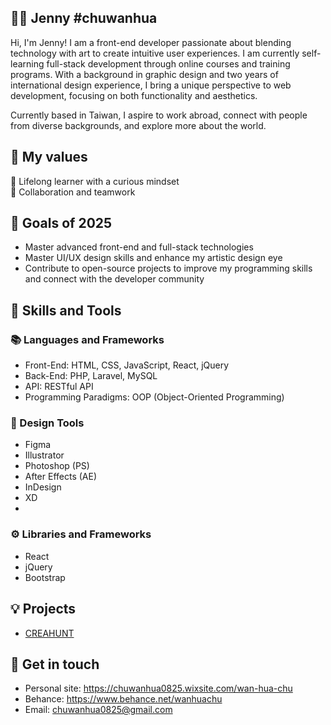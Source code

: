 ## 👩‍🦰 Jenny #chuwanhua

Hi, I'm Jenny! I am a front-end developer passionate about blending technology with art to create intuitive user experiences. I am currently self-learning full-stack development through online courses and training programs. With a background in graphic design and two years of international design experience, I bring a unique perspective to web development, focusing on both functionality and aesthetics.

Currently based in Taiwan, I aspire to work abroad, connect with people from diverse backgrounds, and explore more about the world. 

## 🌱 My values
🍏 Lifelong learner with a curious mindset<br>
🙌 Collaboration and teamwork<br>

## 🎯 Goals of 2025

- Master advanced front-end and full-stack technologies
- Master UI/UX design skills and enhance my artistic design eye
- Contribute to open-source projects to improve my programming skills and connect with the developer community

## 🧠 Skills and Tools
### 📚 Languages and Frameworks
- Front-End: HTML, CSS, JavaScript, React, jQuery
- Back-End: PHP, Laravel, MySQL
- API: RESTful API
- Programming Paradigms: OOP (Object-Oriented Programming)

### 🎨 Design Tools
- Figma
- Illustrator
- Photoshop (PS)
- After Effects (AE)
- InDesign
- XD
- 
### ⚙️ Libraries and Frameworks
- React
- jQuery
- Bootstrap

## 💡 Projects
- [CREAHUNT](https://chuwanhua.github.io/creahuntsite/)
  
## 🔗 Get in touch
- Personal site: https://chuwanhua0825.wixsite.com/wan-hua-chu
- Behance: https://www.behance.net/wanhuachu
- Email: chuwanhua0825@gmail.com
